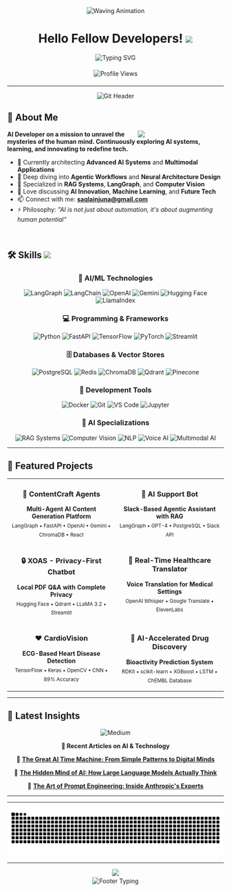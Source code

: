 <div align="center">
  <img src="https://raw.githubusercontent.com/avincodes/avincodes/refs/heads/main/749044136589393960.gif" width="180" alt="Waving Animation"/>
</div>

<h1 align="center">
  Hello Fellow Developers! 
  <img src="https://media.giphy.com/media/hvRJCLFzcasrR4ia7z/giphy.gif" width="28px"/>
</h1>

<div align="center">
  <img src="https://readme-typing-svg.herokuapp.com?font=Fira+Code&weight=500&size=26&pause=1000&color=667EEA&center=true&vCenter=true&width=700&lines=AI+Developer+%26+ML+Engineer+🤖;RAG+Pipeline+Architect+⚡;Multimodal+AI+Specialist+🎯;Building+Intelligent+Systems+💫;Transforming+Ideas+into+Code+✨" alt="Typing SVG" />
</div>

<div align="center" style="margin: 20px 0;">
  <img src="https://komarev.com/ghpvc/?username=SaqlainXoas&color=667eea&style=flat-square&label=Profile+Views" alt="Profile Views"/>
</div>

---

<div align="center">
  <img src="https://raw.githubusercontent.com/onimur/.github/master/.resources/git-header.svg" alt="Git Header"/>
</div>

## 🚀 About Me

<img align="right" src="https://user-images.githubusercontent.com/74038190/212741999-016fddbd-617a-4448-8042-0ecf907aea25.gif" width="200px"/>

**AI Developer on a mission to unravel the mysteries of the human mind. Continuously exploring AI systems, learning, and innovating to redefine tech.**

- 🔭 Currently architecting **Advanced AI Systems** and **Multimodal Applications**
- 🌱 Deep diving into **Agentic Workflows** and **Neural Architecture Design**  
- 🎯 Specialized in **RAG Systems**, **LangGraph**, and **Computer Vision**
- 💬 Love discussing **AI Innovation**, **Machine Learning**, and **Future Tech**
- 📫 Connect with me: **saqlainjuna@gmail.com**
- ⚡ Philosophy: *"AI is not just about automation, it's about augmenting human potential"*

<br clear="right"/>

## 🛠️ Skills <img src="https://media2.giphy.com/media/QssGEmpkyEOhBCb7e1/giphy.gif?cid=ecf05e47a0n3gi1bfqntqmob8g9aid1oyj2wr3ds3mg700bl&rid=giphy.gif" width="32px" style="max-width: 100%;">

<div align="center">

### 🤖 AI/ML Technologies
<p>
  <img src="https://img.shields.io/badge/LangGraph-FF6B35?style=for-the-badge&logo=langchain&logoColor=white" alt="LangGraph"/>
  <img src="https://img.shields.io/badge/LangChain-121D33?style=for-the-badge&logo=chainlink&logoColor=white" alt="LangChain"/>
  <img src="https://img.shields.io/badge/OpenAI-412991?style=for-the-badge&logo=openai&logoColor=white" alt="OpenAI"/>
  <img src="https://img.shields.io/badge/Gemini-4285F4?style=for-the-badge&logo=google&logoColor=white" alt="Gemini"/>
  <img src="https://img.shields.io/badge/🤗_Hugging_Face-FFD21E?style=for-the-badge&logoColor=black" alt="Hugging Face"/>
  <img src="https://img.shields.io/badge/LlamaIndex-7C3AED?style=for-the-badge&logoColor=white" alt="LlamaIndex"/>
</p>

### 💻 Programming & Frameworks
<p>
  <img src="https://img.shields.io/badge/Python-3776AB?style=for-the-badge&logo=python&logoColor=white" alt="Python"/>
  <img src="https://img.shields.io/badge/FastAPI-009688?style=for-the-badge&logo=fastapi&logoColor=white" alt="FastAPI"/>
  <img src="https://img.shields.io/badge/TensorFlow-FF6F00?style=for-the-badge&logo=tensorflow&logoColor=white" alt="TensorFlow"/>
  <img src="https://img.shields.io/badge/PyTorch-EE4C2C?style=for-the-badge&logo=pytorch&logoColor=white" alt="PyTorch"/>
  <img src="https://img.shields.io/badge/Streamlit-FF4B4B?style=for-the-badge&logo=streamlit&logoColor=white" alt="Streamlit"/>
</p>

### 🗄️ Databases & Vector Stores
<p>
  <img src="https://img.shields.io/badge/PostgreSQL-336791?style=for-the-badge&logo=postgresql&logoColor=white" alt="PostgreSQL"/>
  <img src="https://img.shields.io/badge/Redis-DC382D?style=for-the-badge&logo=redis&logoColor=white" alt="Redis"/>
  <img src="https://img.shields.io/badge/ChromaDB-FF6B35?style=for-the-badge&logoColor=white" alt="ChromaDB"/>
  <img src="https://img.shields.io/badge/Qdrant-DC2626?style=for-the-badge&logoColor=white" alt="Qdrant"/>
  <img src="https://img.shields.io/badge/Pinecone-00D4AA?style=for-the-badge&logoColor=white" alt="Pinecone"/>
</p>

### 🔧 Development Tools
<p>
  <img src="https://img.shields.io/badge/Docker-2496ED?style=for-the-badge&logo=docker&logoColor=white" alt="Docker"/>
  <img src="https://img.shields.io/badge/Git-F05032?style=for-the-badge&logo=git&logoColor=white" alt="Git"/>
  <img src="https://img.shields.io/badge/VS_Code-007ACC?style=for-the-badge&logo=visual-studio-code&logoColor=white" alt="VS Code"/>
  <img src="https://img.shields.io/badge/Jupyter-F37626?style=for-the-badge&logo=jupyter&logoColor=white" alt="Jupyter"/>
</p>

### 🎯 AI Specializations
<p>
  <img src="https://img.shields.io/badge/RAG_Systems-4A90E2?style=for-the-badge&logoColor=white" alt="RAG Systems"/>
  <img src="https://img.shields.io/badge/Computer_Vision-FF6B6B?style=for-the-badge&logo=opencv&logoColor=white" alt="Computer Vision"/>
  <img src="https://img.shields.io/badge/NLP-4ECDC4?style=for-the-badge&logoColor=white" alt="NLP"/>
  <img src="https://img.shields.io/badge/Voice_AI-9B59B6?style=for-the-badge&logoColor=white" alt="Voice AI"/>
  <img src="https://img.shields.io/badge/Multimodal_AI-F39C12?style=for-the-badge&logoColor=white" alt="Multimodal AI"/>
</p>

</div>

---

## 🚀 Featured Projects

<table align="center" width="100%">
  <tr>
    <td width="50%" valign="top">
      <h3 align="center">🤖 ContentCraft Agents</h3>
      <p align="center">
        <strong>Multi-Agent AI Content Generation Platform</strong><br>
        <sub>LangGraph • FastAPI • OpenAI • Gemini • ChromaDB • React</sub>
      </p>
    </td>
    <td width="50%" valign="top">
      <h3 align="center">🔧 AI Support Bot</h3>
      <p align="center">
        <strong>Slack-Based Agentic Assistant with RAG</strong><br>
        <sub>LangGraph • GPT-4 • PostgreSQL • Slack API</sub>
      </p>
    </td>
  </tr>
  <tr>
    <td width="50%" valign="top">
      <h3 align="center">🔒 XOAS - Privacy-First Chatbot</h3>
      <p align="center">
        <strong>Local PDF Q&A with Complete Privacy</strong><br>
        <sub>Hugging Face • Qdrant • LLaMA 3.2 • Streamlit</sub>
      </p>
    </td>
    <td width="50%" valign="top">
      <h3 align="center">🏥 Real-Time Healthcare Translator</h3>
      <p align="center">
        <strong>Voice Translation for Medical Settings</strong><br>
        <sub>OpenAI Whisper • Google Translate • ElevenLabs</sub>
      </p>
    </td>
  </tr>
  <tr>
    <td width="50%" valign="top">
      <h3 align="center">❤️ CardioVision</h3>
      <p align="center">
        <strong>ECG-Based Heart Disease Detection</strong><br>
        <sub>TensorFlow • Keras • OpenCV • CNN • 89% Accuracy</sub>
      </p>
    </td>
    <td width="50%" valign="top">
      <h3 align="center">💊 AI-Accelerated Drug Discovery</h3>
      <p align="center">
        <strong>Bioactivity Prediction System</strong><br>
        <sub>RDKit • scikit-learn • XGBoost • LSTM • ChEMBL Database</sub>
      </p>
    </td>
  </tr>
</table>

---

## 📝 Latest Insights

<div align="center">
  
<img src="https://img.shields.io/badge/Medium-12100E?style=for-the-badge&logo=medium&logoColor=white&labelColor=000000" alt="Medium" width="120"/>

**🧠 Recent Articles on AI & Technology**

🤖 [**The Great AI Time Machine: From Simple Patterns to Digital Minds**](https://medium.com/@saqlainjuna/the-great-ai-time-machine-from-simple-patterns-to-digital-minds-that-see-think-and-dream-01e5363ab5af)

🧠 [**The Hidden Mind of AI: How Large Language Models Actually Think**](https://medium.com/@saqlainjuna/the-hidden-mind-of-ai-how-large-language-models-actually-think-09d4cf10ce8a)

🎯 [**The Art of Prompt Engineering: Inside Anthropic's Experts**](https://medium.com/@saqlainjuna/the-art-of-prompt-engineering-inside-the-minds-of-anthropics-experts-e4cf9950fec3)

</div>

---



---

<div align="center">
  <picture>
    <source media="(prefers-color-scheme: dark)" srcset="https://raw.githubusercontent.com/SaqlainXoas/SaqlainXoas/output/github-contribution-grid-snake-dark.svg">
    <source media="(prefers-color-scheme: light)" srcset="https://raw.githubusercontent.com/SaqlainXoas/SaqlainXoas/output/github-contribution-grid-snake.svg">
    <img alt="github contribution grid snake animation" src="https://raw.githubusercontent.com/SaqlainXoas/SaqlainXoas/output/github-contribution-grid-snake.svg">
  </picture>
</div>

---

<div align="center">
  <img src="https://capsule-render.vercel.app/api?type=waving&color=0:667eea,100:764ba2&height=120&section=footer&animation=twinkling"/>
</div>

<div align="center">
  <img src="https://readme-typing-svg.herokuapp.com?font=Fira+Code&size=18&pause=1000&color=667EEA&center=true&vCenter=true&width=600&lines=✨+Building+the+Future+with+AI+✨;🚀+One+Algorithm+at+a+Time+🚀;💫+Innovation+Never+Stops+💫" alt="Footer Typing"/>
</div>
